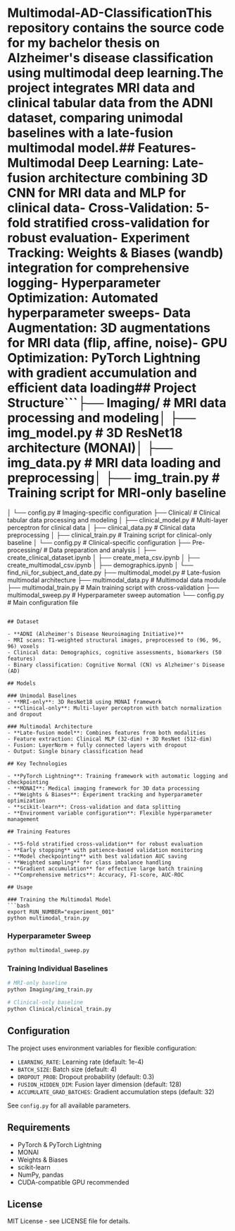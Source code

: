 # Multimodal-AD-ClassificationThis repository contains the source code for my bachelor thesis on **Alzheimer's disease classification** using multimodal deep learning.The project integrates **MRI data** and **clinical tabular data** from the ADNI dataset, comparing unimodal baselines with a late-fusion multimodal model.## Features- **Multimodal Deep Learning**: Late-fusion architecture combining 3D CNN for MRI data and MLP for clinical data- **Cross-Validation**: 5-fold stratified cross-validation for robust evaluation- **Experiment Tracking**: Weights & Biases (wandb) integration for comprehensive logging- **Hyperparameter Optimization**: Automated hyperparameter sweeps- **Data Augmentation**: 3D augmentations for MRI data (flip, affine, noise)- **GPU Optimization**: PyTorch Lightning with gradient accumulation and efficient data loading## Project Structure```├── Imaging/                    # MRI data processing and modeling│   ├── img_model.py           # 3D ResNet18 architecture (MONAI)│   ├── img_data.py            # MRI data loading and preprocessing│   ├── img_train.py           # Training script for MRI-only baseline
│   └── config.py              # Imaging-specific configuration
├── Clinical/                   # Clinical tabular data processing and modeling
│   ├── clinical_model.py      # Multi-layer perceptron for clinical data
│   ├── clinical_data.py       # Clinical data preprocessing
│   ├── clinical_train.py      # Training script for clinical-only baseline
│   └── config.py              # Clinical-specific configuration
├── Pre-processing/             # Data preparation and analysis
│   ├── create_clinical_dataset.ipynb
│   ├── create_meta_csv.ipynb
│   ├── create_multimodal_csv.ipynb
│   ├── demographics.ipynb
│   └── find_nii_for_subject_and_date.py
├── multimodal_model.py         # Late-fusion multimodal architecture
├── multimodal_data.py          # Multimodal data module
├── multimodal_train.py         # Main training script with cross-validation
├── multimodal_sweep.py         # Hyperparameter sweep automation
└── config.py                   # Main configuration file
```

## Dataset

- **ADNI (Alzheimer's Disease Neuroimaging Initiative)**
- MRI scans: T1-weighted structural images, preprocessed to (96, 96, 96) voxels
- Clinical data: Demographics, cognitive assessments, biomarkers (50 features)
- Binary classification: Cognitive Normal (CN) vs Alzheimer's Disease (AD)

## Models

### Unimodal Baselines
- **MRI-only**: 3D ResNet18 using MONAI framework
- **Clinical-only**: Multi-layer perceptron with batch normalization and dropout

### Multimodal Architecture
- **Late-fusion model**: Combines features from both modalities
- Feature extraction: Clinical MLP (32-dim) + 3D ResNet (512-dim)
- Fusion: LayerNorm + fully connected layers with dropout
- Output: Single binary classification head

## Key Technologies

- **PyTorch Lightning**: Training framework with automatic logging and checkpointing
- **MONAI**: Medical imaging framework for 3D data processing
- **Weights & Biases**: Experiment tracking and hyperparameter optimization
- **scikit-learn**: Cross-validation and data splitting
- **Environment variable configuration**: Flexible hyperparameter management

## Training Features

- **5-fold stratified cross-validation** for robust evaluation
- **Early stopping** with patience-based validation monitoring
- **Model checkpointing** with best validation AUC saving
- **Weighted sampling** for class imbalance handling
- **Gradient accumulation** for effective large batch training
- **Comprehensive metrics**: Accuracy, F1-score, AUC-ROC

## Usage

### Training the Multimodal Model
```bash
export RUN_NUMBER="experiment_001"
python multimodal_train.py
```

### Hyperparameter Sweep
```bash
python multimodal_sweep.py
```

### Training Individual Baselines
```bash
# MRI-only baseline
python Imaging/img_train.py

# Clinical-only baseline  
python Clinical/clinical_train.py
```

## Configuration

The project uses environment variables for flexible configuration:
- `LEARNING_RATE`: Learning rate (default: 1e-4)
- `BATCH_SIZE`: Batch size (default: 4)
- `DROPOUT_PROB`: Dropout probability (default: 0.3)
- `FUSION_HIDDEN_DIM`: Fusion layer dimension (default: 128)
- `ACCUMULATE_GRAD_BATCHES`: Gradient accumulation steps (default: 32)

See `config.py` for all available parameters.

## Requirements

- PyTorch & PyTorch Lightning
- MONAI
- Weights & Biases
- scikit-learn
- NumPy, pandas
- CUDA-compatible GPU recommended

## License

MIT License - see LICENSE file for details.
